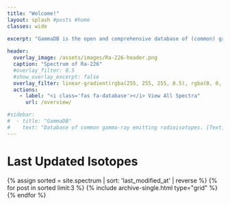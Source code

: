 ```yaml
---
title: "Welcome!"
layout: splash #posts #home
classes: wide

excerpt: "GammaDB is the open and comprehensive database of (common) gamma-ray emitting radioisotopes for gamma-spectroscopy."
    
header:
  overlay_image: /assets/images/Ra-226-header.png
  caption: "Spectrum of Ra-226"
  #overlay_filter: 0.5
  #show_overlay_excerpt: false
  overlay_filter: linear-gradient(rgba(255, 255, 255, 0.5), rgba(0, 0, 0, 0.5))
  actions:
    - label: "<i class='fas fa-database'></i> View All Spectra"
      url: /overview/

#sidebar:
#  - title: "GammaDB"
#    text: "Database of common gamma-ray emitting radioisotopes. [Text](/overview/){: .btn .btn--primary }"
---
```


# Last Updated Isotopes

{% assign sorted = site.spectrum | sort: 'last_modified_at' | reverse %}
{% for post in sorted limit:3 %}
  {% include archive-single.html type="grid" %}
{% endfor %}

